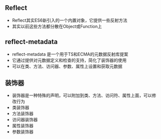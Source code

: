 ## Reflect
- Reflect其实ES6新引入的一个内置对象，它提供一些反射方法
- 其实以前这些方法都分散在Object或Function上

## reflect-metadata 
- reflect-metadata 是一个用于TS和ECMA的元数据反射库提案
- 它通过提供对元数据定义和检查的支持，简化了装饰器的使用
- 可以在类、方法、访问器、参数、属性上设置和获取元数据

## 装饰器
- 装饰器是一种特殊的声明，可以附加到类、方法、访问符、属性上面，可以修改行为
- 类装饰器
- 方法装饰器
- 访问器装饰器
- 属性装饰器
- 参数装饰器

